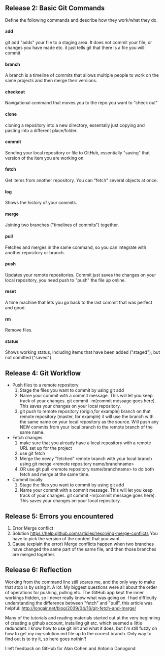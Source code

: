 ## Release 2: Basic Git Commands
Define the following commands and describe how they work/what they do.  


#### add
git add "adds" your file to a staging area. It does not commit your file, or changes you have made etc. it just tells git that there is a file you will commit. 

#### branch
A branch is a timeline of commits that allows multiple people to work on the same projects and then merge their versions. 

#### checkout
Navigational command that moves you to the repo you want to "check out"

#### clone
cloning a repository into a new directory, essentally just copying and pasting into a different place/folder.

#### commit
Sending your local repository or file to GitHub, essentially "saving" that version of the item you are working on.

#### fetch
Get items from another repository. You can "fetch" several objects at once.

#### log
Shows the history of your commits.

#### merge
Joining two branches ("timelines of commits") together.

#### pull
Fetches and merges in the same command, so you can integrate with another repository or branch. 

#### push
Updates your remote repositories. Commit just saves the changes on your local repository, you need push to "push" the file up online. 

#### reset
A time machine that lets you go back to the last commit that was perfect and good.

#### rm
Remove files.

#### status
Shows working status, including items that have been added ("staged"), but not comitted ("saved").

## Release 4: Git Workflow

- Push files to a remote repository
  1. Stage the files you want to commit by using git add
  2. Name your commit with a commit message. This will let you keep track of your changes. git commit -m(commit message goes here). This saves your changes on your local repository.
  3. git push to remote repository (origin,for example) branch on that remote repository (master, for example) it will use the branch with the same name on your local repository as the source. Will push any NEW commits from your local branch to the remote branch of the same name. 
- Fetch changes
  1. make sure that you already have a local repository with a remote URL set up for the project
  2. use git fetch <remote repository name>
  3. Merge the newly "fetched" remote branch with your local branch using git merge <remote repository name/branchname>
  4. OR use git pull <remote repository name/branchname> to do both fetch and merge at the same time. 
- Commit locally
  1. Stage the files you want to commit by using git add
  2. Name your commit with a commit message. This will let you keep track of your changes. git commit -m(commit message goes here). This saves your changes on your local repository.


## Release 5: Errors you encountered
1. Error
   Merge conflict
2. Solution
   https://help.github.com/articles/resolving-merge-conflicts
   You have to pick the version of the content that you want. 
3. Cause (explain the error)
   Merge conflicts happen when two branches have changed the same part of the same file, and then those branches are merged together. 

## Release 6: Reflection

Working from the command line still scares me, and the only way to make that stop is by using it. A lot. My biggest questions were all about the order of operations for pushing, pulling etc. The GitHub app kept the inner workings hidden, so I never really know what was going on. I had difficulty understanding the difference between "fetch" and "pull", this article was helpful: http://longair.net/blog/2009/04/16/git-fetch-and-merge/

Many of the tutorials and reading materials started out at the very beginning of creating a github account, installing git etc. which seemed a little redundant. I know how to use git init and what it does, but I'm still fuzzy on how to get my my-solution.md file up to the correct branch. Only way to find out is to try it, so here goes nothin'! 

I left feedback on GitHub for Alan Cohen and Antonio Danogond



